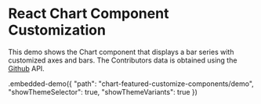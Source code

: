 # React Chart Component Customization

This demo shows the Chart component that displays a bar series with customized axes and bars. The Contributors data is obtained using the [Github](https://github.com) API.

.embedded-demo({ "path": "chart-featured-customize-components/demo", "showThemeSelector": true, "showThemeVariants": true })

